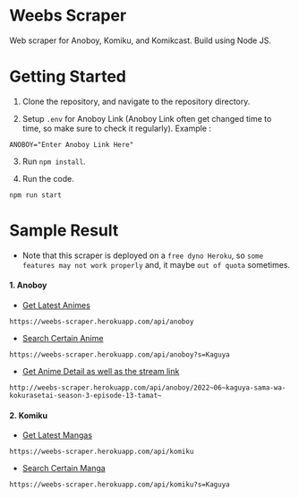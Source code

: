 # Weebs Scraper

Web scraper for Anoboy, Komiku, and Komikcast. Build using Node JS.

# Getting Started

1. Clone the repository, and navigate to the repository directory.

2. Setup `.env` for Anoboy Link (Anoboy Link often get changed time to time, so make sure to check it regularly). Example : 
```
ANOBOY="Enter Anoboy Link Here"
```

3. Run `npm install`.

4. Run the code.
```
npm run start
```

# Sample Result

- Note that this scraper is deployed on a `free dyno Heroku`, so `some features may not work properly` and, it maybe `out of quota` sometimes.

#### 1. Anoboy
  - [Get Latest Animes](https://weebs-scraper.herokuapp.com/api/anoboy)
  ```
  https://weebs-scraper.herokuapp.com/api/anoboy
  ```
  - [Search Certain Anime](https://weebs-scraper.herokuapp.com/api/anoboy?s=Kaguya)
  ```
  https://weebs-scraper.herokuapp.com/api/anoboy?s=Kaguya
  ```
  - [Get Anime Detail as well as the stream link](http://weebs-scraper.herokuapp.com/api/anoboy/2022~06~kaguya-sama-wa-kokurasetai-season-3-episode-13-tamat~)
  ```
  http://weebs-scraper.herokuapp.com/api/anoboy/2022~06~kaguya-sama-wa-kokurasetai-season-3-episode-13-tamat~
  ```
  
  
#### 2. Komiku
  - [Get Latest Mangas](https://weebs-scraper.herokuapp.com/api/komiku)
  ```
  https://weebs-scraper.herokuapp.com/api/komiku
  ```
  - [Search Certain Manga](https://weebs-scraper.herokuapp.com/api/komiku?s=Kaguya)
  ```
  https://weebs-scraper.herokuapp.com/api/komiku?s=Kaguya
  ```
